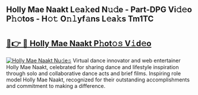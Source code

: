 ## Holly Mae Naakt L𝚎a𝚔ed N𝚞𝚍e - Part-DPG Vi𝚍𝚎o P𝚑𝚘tos - H𝚘𝚝 O𝚗𝚕yf𝚊ns L𝚎a𝚔s Tm1TC

# <h2><a href="http://kf6yj7.oniu.top/?m=Holly+Mae+Naakt">🔗👉 🔴 Holly Mae Naakt P𝚑ot𝚘𝚜 V𝚒d𝚎o</a></h2>

[![Holly Mae Naakt Nu𝚍e𝚜](https://i.imgur.com/0qMVB7G.gif)](http://kf6yj7.oniu.top/?m=Holly+Mae+Naakt)
Virtual dance innovator and web entertainer Holly Mae Naakt, celebrated for sharing dance and lifestyle inspiration through solo and collaborative dance acts and brief films. Inspiring role model Holly Mae Naakt, recognized for their outstanding accomplishments and commitment to making a difference.  
